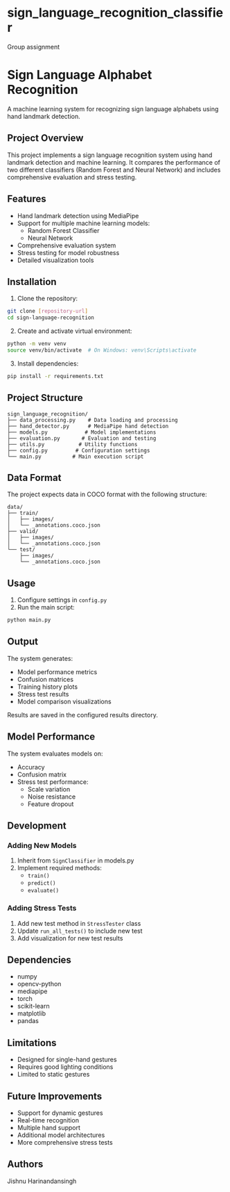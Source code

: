 # sign_language_recognition_classifier
Group assignment 
# Sign Language Alphabet Recognition

A machine learning system for recognizing sign language alphabets using hand landmark detection.

## Project Overview

This project implements a sign language recognition system using hand landmark detection and machine learning. It compares the performance of two different classifiers (Random Forest and Neural Network) and includes comprehensive evaluation and stress testing.

## Features

* Hand landmark detection using MediaPipe
* Support for multiple machine learning models:
  - Random Forest Classifier
  - Neural Network
* Comprehensive evaluation system
* Stress testing for model robustness
* Detailed visualization tools

## Installation

1. Clone the repository:
```bash
git clone [repository-url]
cd sign-language-recognition
```

2. Create and activate virtual environment:
```bash
python -m venv venv
source venv/bin/activate  # On Windows: venv\Scripts\activate
```

3. Install dependencies:
```bash
pip install -r requirements.txt
```

## Project Structure

```
sign_language_recognition/
├── data_processing.py    # Data loading and processing
├── hand_detector.py      # MediaPipe hand detection
├── models.py            # Model implementations
├── evaluation.py       # Evaluation and testing
├── utils.py           # Utility functions
├── config.py         # Configuration settings
└── main.py          # Main execution script
```

## Data Format

The project expects data in COCO format with the following structure:
```
data/
├── train/
│   ├── images/
│   └── _annotations.coco.json
├── valid/
│   ├── images/
│   └── _annotations.coco.json
└── test/
    ├── images/
    └── _annotations.coco.json
```

## Usage

1. Configure settings in `config.py`
2. Run the main script:
```bash
python main.py
```

## Output

The system generates:
* Model performance metrics
* Confusion matrices
* Training history plots
* Stress test results
* Model comparison visualizations

Results are saved in the configured results directory.

## Model Performance

The system evaluates models on:
* Accuracy
* Confusion matrix
* Stress test performance:
  - Scale variation
  - Noise resistance
  - Feature dropout

## Development

### Adding New Models

1. Inherit from `SignClassifier` in models.py
2. Implement required methods:
   - `train()`
   - `predict()`
   - `evaluate()`

### Adding Stress Tests

1. Add new test method in `StressTester` class
2. Update `run_all_tests()` to include new test
3. Add visualization for new test results

## Dependencies

* numpy
* opencv-python
* mediapipe
* torch
* scikit-learn
* matplotlib
* pandas

## Limitations

* Designed for single-hand gestures
* Requires good lighting conditions
* Limited to static gestures

## Future Improvements

* Support for dynamic gestures
* Real-time recognition
* Multiple hand support
* Additional model architectures
* More comprehensive stress tests


## Authors

Jishnu Harinandansingh

